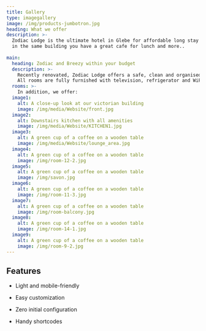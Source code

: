 ```yaml
---
title: Gallery
type: imagegallery
image: /img/products-jumbotron.jpg
heading: What we offer
description: >-
  Zodiac Lodge is the ultimate hotel in Glebe for affordable long stay
  in the same building you have a great cafe for lunch and more..
  
main:
  heading: Zodiac and Breezy within your budget
  description: >-
    Recently renovated, Zodiac Lodge offers a safe, clean and organised environment with very comfortable arrangements.
    All rooms are fully furnished with television, refrigerator and WiFi internet access; some rooms have balconies and ensuite. 
  rooms: >-
    In addition, we offer:
  image1:
    alt: A close-up look at our victorian building
    image: /img/media/Website/front.jpg
  image2:
    alt: Downstairs kitchen with all amenities
    image: /img/media/Website/KITCHEN1.jpg
  image3:
    alt: A green cup of a coffee on a wooden table
    image: /img/media/Website/lounge_area.jpg
  image4:
    alt: A green cup of a coffee on a wooden table
    image: /img/room-12-2.jpg
  image5:
    alt: A green cup of a coffee on a wooden table
    image: /img/savon.jpg
  image6:
    alt: A green cup of a coffee on a wooden table
    image: /img/room-11-3.jpg
  image7:
    alt: A green cup of a coffee on a wooden table
    image: /img/room-balcony.jpg
  image8:
    alt: A green cup of a coffee on a wooden table
    image: /img/room-14-1.jpg
  image9:
    alt: A green cup of a coffee on a wooden table
    image: /img/room-9-2.jpg
---
```


## Features

- Light and mobile-friendly

- Easy customization

- Zero initial configuration

- Handy shortcodes